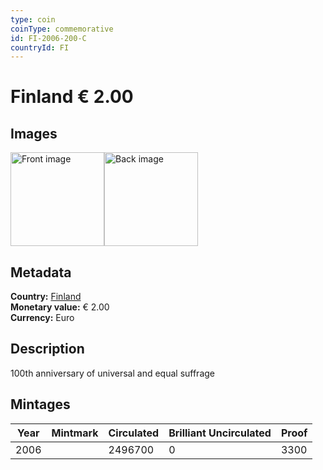 ```yaml
---
type: coin
coinType: commemorative
id: FI-2006-200-C
countryId: FI
---
```


# Finland € 2.00

## Images

<img src="../../Images/common-2002-200.png" height="150" alt="Front image"><img src="Images/FI-2006-200.png" height="150" alt="Back image">

## Metadata

**Country:** [Finland](../../Countries/Finland/index.md)\
**Monetary value:** € 2.00\
**Currency:** Euro

## Description
100th anniversary of universal and equal suffrage

## Mintages

| Year | Mintmark | Circulated | Brilliant Uncirculated | Proof |
| ---- | -------- | ---------- | ---------------------- | ----- |
| 2006 | | 2496700 | 0 | 3300 |
